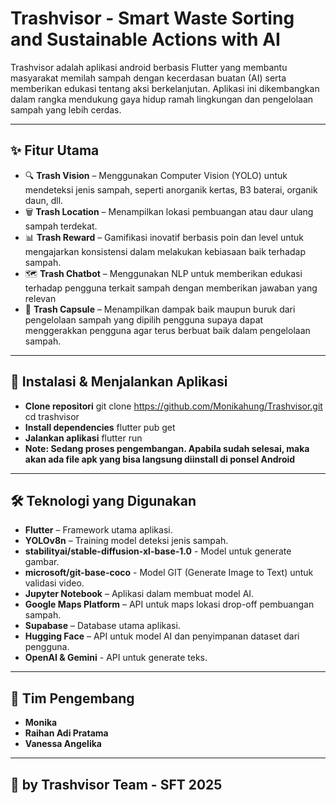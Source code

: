 # Trashvisor - Smart Waste Sorting and Sustainable Actions with AI

Trashvisor adalah aplikasi android berbasis Flutter yang membantu masyarakat memilah sampah dengan kecerdasan buatan (AI) serta memberikan edukasi tentang aksi berkelanjutan.
Aplikasi ini dikembangkan dalam rangka mendukung gaya hidup ramah lingkungan dan pengelolaan sampah yang lebih cerdas.  

---

## ✨ Fitur Utama
- 🔍 **Trash Vision** – Menggunakan Computer Vision (YOLO) untuk mendeteksi jenis sampah, seperti anorganik kertas, B3 baterai, organik daun, dll.
- 🗑️ **Trash Location** – Menampilkan lokasi pembuangan atau daur ulang sampah terdekat.
- 📊 **Trash Reward** – Gamifikasi inovatif berbasis poin dan level untuk mengajarkan konsistensi dalam melakukan kebiasaan baik terhadap sampah.
- 🗺️ **Trash Chatbot** – Menggunakan NLP untuk memberikan edukasi terhadap pengguna terkait sampah dengan memberikan jawaban yang relevan 
- 🔔 **Trash Capsule** – Menampilkan dampak baik maupun buruk dari pengelolaan sampah yang dipilih pengguna supaya dapat menggerakkan pengguna agar terus berbuat baik dalam pengelolaan sampah.

---

## 🚀 Instalasi & Menjalankan Aplikasi

- **Clone repositori**
git clone https://github.com/Monikahung/Trashvisor.git
cd trashvisor
- **Install dependencies**
flutter pub get
- **Jalankan aplikasi**
flutter run
- **Note: Sedang proses pengembangan. Apabila sudah selesai, maka akan ada file apk yang bisa langsung diinstall di ponsel Android**

---

## 🛠️ Teknologi yang Digunakan
- **Flutter** – Framework utama aplikasi.
- **YOLOv8n** – Training model deteksi jenis sampah.
- **stabilityai/stable-diffusion-xl-base-1.0** - Model untuk generate gambar.
- **microsoft/git-base-coco** - Model GIT (Generate Image to Text) untuk validasi video.
- **Jupyter Notebook** – Aplikasi dalam membuat model AI.
- **Google Maps Platform** – API untuk maps lokasi drop-off pembuangan sampah.
- **Supabase** – Database utama aplikasi.
- **Hugging Face** – API untuk model AI dan penyimpanan dataset dari pengguna.
- **OpenAI & Gemini** - API untuk generate teks.

---
## 👥 Tim Pengembang
- **Monika**
- **Raihan Adi Pratama**
- **Vanessa Angelika**

---

## 📜 by Trashvisor Team - SFT 2025